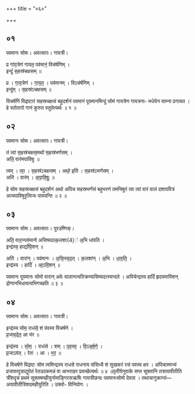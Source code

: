 +++
title = "०६०"

+++


## ०१
पवमानः सोमः। अवत्सारः। गायत्री।

प्र गा॑य॒त्रेण॑ गायत॒ पव॑मानं॒ विच॑र्षणिम् ।  
इन्दुं॑ स॒हस्र॑चक्षसम् ॥

प्र । गा॒य॒त्रेण॑ । गा॒य॒त॒ । पव॑मानम् । विऽच॑र्षणिम् ।  
इन्दु॑म् । स॒हस्र॑ऽचक्षसम् ॥

विचर्षणिं विद्रष्टारं सहस्रचक्षसं बहुदर्शनं पवमानं पूयमानमिन्दुं सोमं गायत्रेण गायत्रना- मधेयेन साम्ना प्रगायत । हे स्तोतारो गानं कुरुत स्तुतेत्यर्थः ॥ १ ॥

## ०२
पवमानः सोमः। अवत्सारः। गायत्री।

तं त्वा॑ स॒हस्र॑चक्षस॒मथो॑ स॒हस्र॑भर्णसम् ।  
अति॒ वार॑मपाविषुः ॥

त्वम् । त्वा॒ । स॒हस्र॑ऽचक्षसम् । अथो॒ इति॑ । स॒हस्र॑ऽभर्णसम् ।  
अति॑ । वार॑म् । अ॒पा॒वि॒षुः॒ ॥

हे सोम सहस्रचक्षसं बहुदर्शनं अथो अपिच सहस्रभर्णसं बहुभरणं तमभिषुतं त्वा त्वां वारं वालं दशापवित्रं अत्यपाविषुरृत्विजः पावयन्ति ॥ २ ॥

## ०३
पवमानः सोमः। अवत्सारः। पुरउष्णिक्।

अति॒ वारा॒न्पव॑मानो असिष्यदत्क॒लशा{4}॑ अ॒भि धा॑वति ।  
इन्द्र॑स्य॒ हार्द्या॑वि॒शन् ॥

अति॑ । वारा॑न् । पव॑मानः । अ॒सि॒स्य॒द॒त् । क॒लशा॑न् । अ॒भि । धा॒व॒ति॒ ।  
इन्द्र॑स्य । हार्दि॑ । आ॒ऽवि॒शन् ॥

पवमानः पूयमानः सोमो वारान् अवेः वालानत्यतिक्रम्यासिष्यदत्स्यन्दते । अपिचेन्द्रस्य हार्दि हृदयमाविशन् द्रोणानभिधावत्यभिगच्छति ॥ ३ ॥

## ०४
पवमानः सोमः। अवत्सारः। गायत्री।

इन्द्र॑स्य सोम॒ राध॑से॒ शं प॑वस्व विचर्षणे ।  
प्र॒जाव॒द्रेत॒ आ भ॑र ॥

इन्द्र॑स्य । सो॒म॒ । राध॑से । शम् । प॒व॒स्व॒ । वि॒ऽच॒र्ष॒णे॒ ।  
प्र॒जाऽव॑त् । रेतः॑ । आ । भ॒र॒ ॥

हे विचर्षणे विद्रष्टः सोम त्वमिन्द्रस्य राधसे राधनाय संसिध्यै शं सुखकरं रसं पवस्व क्षर । अपिचास्मभ्यं प्रजावत्पुत्राद्युपेतं रेतउदकमन्नं वा आभराहर प्रयच्छेत्यर्थः ॥ ४ ॥तृतीयेनुवाके सप्त सूक्तानि तत्रायावीतीति त्रींशदृचं प्रथमं सूक्तममहीयुर्नामाङ्गिरसऋषिः गायत्रीछन्दः पवमानःसोमो देवता । तथाचानुक्रान्तं—अयावीतीत्रिंशदमहीयुरिति । उक्तो- विनियोगः ।